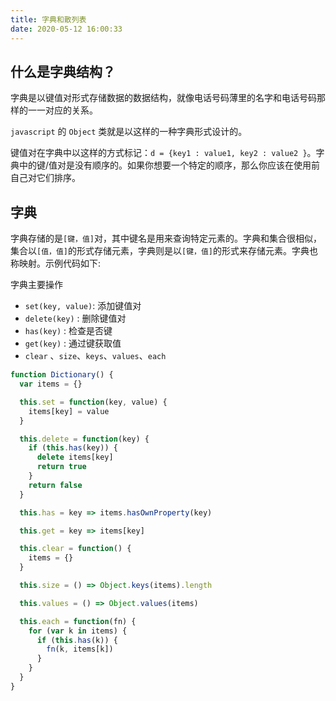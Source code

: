 ```yaml
---
title: 字典和散列表
date: 2020-05-12 16:00:33
---
```


## 什么是字典结构？

字典是以键值对形式存储数据的数据结构，就像电话号码薄里的名字和电话号码那样的一一对应的关系。

`javascript` 的 `Object` 类就是以这样的一种字典形式设计的。

键值对在字典中以这样的方式标记：`d = {key1 : value1, key2 : value2 }`。字典中的键/值对是没有顺序的。如果你想要一个特定的顺序，那么你应该在使用前自己对它们排序。

## 字典

字典存储的是`[键，值]`对，其中键名是用来查询特定元素的。字典和集合很相似，集合以`[值，值]`的形式存储元素，字典则是以`[键，值]`的形式来存储元素。字典也称映射。示例代码如下:

字典主要操作

- `set(key, value)`: 添加键值对
- `delete(key)` : 删除键值对
- `has(key)` : 检查是否键
- `get(key)` : 通过键获取值
- `clear` 、`size`、`keys`、`values`、`each`

```js
function Dictionary() {
  var items = {}

  this.set = function(key, value) {
    items[key] = value
  }

  this.delete = function(key) {
    if (this.has(key)) {
      delete items[key]
      return true
    }
    return false
  }

  this.has = key => items.hasOwnProperty(key)

  this.get = key => items[key]

  this.clear = function() {
    items = {}
  }

  this.size = () => Object.keys(items).length

  this.values = () => Object.values(items)

  this.each = function(fn) {
    for (var k in items) {
      if (this.has(k)) {
        fn(k, items[k])
      }
    }
  }
}
```
